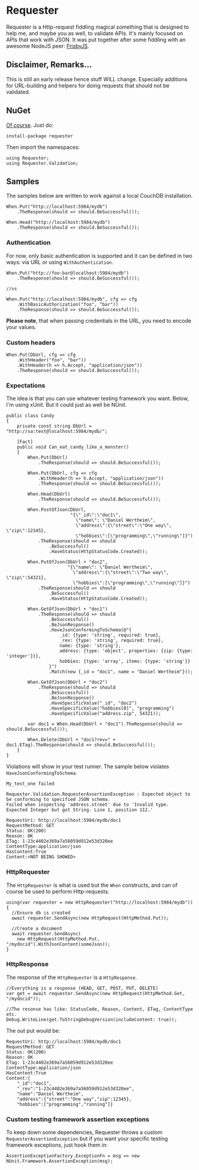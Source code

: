 # Requester
Requester is a Http-request fiddling magical something that is designed to help me, and maybe you as well, to validate APIs. It's mainly focused on APIs that work with JSON. It was put together after some fiddling with an awesome NodeJS peer: [FrisbyJS](http://frisbyjs.com/ "FrisbyJS").

## Disclaimer, Remarks...
This is still an early release hence stuff WILL change. Especially additions for URL-building and helpers for doing requests that should not be validated.

## NuGet
[Of course](https://www.nuget.org/packages/requester). Just do:

	install-package requester

Then import the namespaces:

	using Requester;
	using Requester.Validation;

## Samples
The samples below are written to work against a local CouchDB installation.

	When.Put("http://localhost:5984/mydb")
	    .TheResponse(should => should.BeSuccessful());
	
	When.Head("http://localhost:5984/mydb")
	    .TheResponse(should => should.BeSuccessful());

### Authentication
For now, only basic authentication is supported and it can be defined in two ways: via URL or using `WithAuthentication`.

	When.Put("http://foo:bar@localhost:5984/mydb")
		.TheResponse(should => should.BeSuccessful());
	
	//vs
	
	When.Put("http://localhost:5984/mydb", cfg => cfg
	    .WithBasicAuthorization("foo", "bar"))
	    .TheResponse(should => should.BeSuccessful());

**Please note**, that when passing credentials in the URL, you need to encode your values.

### Custom headers

	When.Put(DbUrl, cfg => cfg
	    .WithHeader("foo", "bar"))
		.WithHeader(h => h.Accept, "application/json"))
	    .TheResponse(should => should.BeSuccessful());

### Expectations
The idea is that you can use whatever testing framework you want. Below, I'm using xUnit. But it could just as well be NUnit.

	public class Candy
	{
	    private const string DbUrl = "http://sa:test@localhost:5984/mydb/";
	
	    [Fact]
	    public void Can_eat_candy_like_a_monster()
	    {
	        When.Put(DbUrl)
	            .TheResponse(should => should.BeSuccessful());
	
	        When.Put(DbUrl, cfg => cfg
	            .WithHeader(h => h.Accept, "application/json"))
	            .TheResponse(should => should.BeSuccessful());
	
	        When.Head(DbUrl)
	            .TheResponse(should => should.BeSuccessful());
	
	        When.PostOfJson(DbUrl, 
                            "{\"_id\":\"doc1\",
                              \"name\": \"Daniel Wertheim\",
                              \"address\":{\"street\":\"One way\", \"zip\":12345},
                              \"hobbies\":[\"programming\",\"running\"]}")
	            .TheResponse(should => should
	                .BeSuccessful()
	                .HaveStatus(HttpStatusCode.Created));
	
	        When.PutOfJson(DbUrl + "doc2",
                           "{\"name\": \"Daniel Wertheim\",
                             \"address\":{\"street\":\"Two way\", \"zip\":54321},
                             \"hobbies\":[\"programming\",\"running\"]}")
	            .TheResponse(should => should
	                .BeSuccessful()
	                .HaveStatus(HttpStatusCode.Created));
	
	        When.GetOfJson(DbUrl + "doc1")
	            .TheResponse(should => should
	                .BeSuccessful()
	                .BeJsonResponse()
	                .HaveJsonConformingToSchema(@"{
	                    _id: {type: 'string', required: true},
	                    _rev: {type: 'string', required: true},
	                    name: {type: 'string'},
	                    address: {type: 'object', properties: {zip: {type: 'integer'}}},
	                    hobbies: {type: 'array', items: {type: 'string'}}
	                }")
	                .Match(new {_id = "doc1", name = "Daniel Wertheim"}));
	
	        When.GetOfJson(DbUrl + "doc2")
	            .TheResponse(should => should
	                .BeSuccessful()
	                .BeJsonResponse()
	                .HaveSpecificValue("_id", "doc2")
	                .HaveSpecificValue("hobbies[0]", "programming")
	                .HaveSpecificValue("address.zip", 54321));
	
	        var doc1 = When.Head(DbUrl + "doc1").TheResponse(should => should.BeSuccessful());
	
	        When.Delete(DbUrl + "doc1?rev=" + doc1.ETag).TheResponse(should => should.BeSuccessful());
	    }
	}


Violations will show in your test runner. The sample below violates `HaveJsonConformingToSchema`.

	My_test_one failed
	
	Requester.Validation.RequesterAssertionException : Expected object to be conforming to specified JSON schema.
	Failed when inspecting 'address.street' due to 'Invalid type.
    Expected Integer but got String. Line 1, position 112.'
	
	RequestUri: http://localhost:5984/mydb/doc1
	RequestMethod: GET
	Status: OK(200)
	Reason: OK
	ETag: 1-23c4402e369a7a56059d912e53d320ee
	ContentType:application/json
	HasContent:True
	Content:<NOT BEING SHOWED>

### HttpRequester
The `HttpRequester` is what is used but the `When` constructs, and can of course be used to perform Http-requests.

	using(var requester = new HttpRequester("http://localhost:5984/mydb"))
	{
	  //Ensure db is created
	  await requester.SendAsync(new HttpRequest(HttpMethod.Put));
	
	  //Create a document
	  await requester.SendAsync(
	    new HttpRequest(HttpMethod.Put, "/mydocid").WithJsonContent(someJson));
	}

### HttpResponse
The response of the `HttpRequester` is a `HttpResponse`.


	//Everything is a response (HEAD, GET, POST, PUT, DELETE)
	var get = await requester.SendAsync(new HttpRequest(HttpMethod.Get, "/mydocid"));
	
	//The resonse has like: StatusCode, Reason, Content, ETag, ContentType etc.
	Debug.WriteLine(get.ToStringDebugVersion(includeContent: true));

The out put would be:

	RequestUri: http://localhost:5984/mydb/doc1
	RequestMethod: GET
	Status: OK(200)
	Reason: OK
	ETag: 1-23c4402e369a7a56059d912e53d320ee
	ContentType:application/json
	HasContent:True
	Content:{
        "_id":"doc1",
        "_rev":"1-23c4402e369a7a56059d912e53d320ee",
        "name":"Daniel Wertheim",
        "address":{"street":"One way","zip":12345},
        "hobbies":["programming","running"]}
 
### Custom testing framework assertion exceptions
To keep down some dependencies, Requester throws a custom `RequesterAssertionException` but if you want your specific testing framework exceptions, just hook them in:

	AssertionExceptionFactory.ExceptionFn = msg => new NUnit.Framework.AssertionException(msg);



